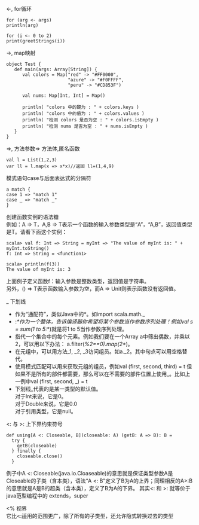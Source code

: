 <-, for循环
```
for (arg <- args)  
println(arg)

for (i <- 0 to 2)  
print(greetStrings(i))
```
->, map映射
```
object Test {
   def main(args: Array[String]) {
      val colors = Map("red" -> "#FF0000",
                       "azure" -> "#F0FFFF",
                       "peru" -> "#CD853F")
 
      val nums: Map[Int, Int] = Map()
 
      println( "colors 中的键为 : " + colors.keys )
      println( "colors 中的值为 : " + colors.values )
      println( "检测 colors 是否为空 : " + colors.isEmpty )
      println( "检测 nums 是否为空 : " + nums.isEmpty )
   }
}
```
=>, 方法参数=> 方法体,匿名函数
```
val l = List(1,2,3)
var ll = l.map(x => x*x)//返回 ll=(1,4,9)
```
模式语句case与后面表达式的分隔符
```
a match {
case 1 => "match 1"
case _ => "match _"
}
```
创建函数实例的语法糖  
例如：A => T，A,B => T表示一个函数的输入参数类型是“A”，“A,B”，返回值类型是T。请看下面这个实例：
```
scala> val f: Int => String = myInt => "The value of myInt is: " + myInt.toString()
f: Int => String = <function1>

scala> println(f(3))
The value of myInt is: 3
```
上面例子定义函数f：输入参数是整数类型，返回值是字符串。    
另外，() => T表示函数输入参数为空，而A => Unit则表示函数没有返回值。

_ 下划线
- 作为“通配符”，类似Java中的*。如import scala.math._
- :_*作为一个整体，告诉编译器你希望将某个参数当作参数序列处理！例如val s = sum(1 to 5:_*)就是将1 to 5当作参数序列处理。
- 指代一个集合中的每个元素。例如我们要在一个Array a中筛出偶数，并乘以2，可以用以下办法：
a.filter(_%2==0).map(2*_)。
- 在元组中，可以用方法_1, _2, _3访问组员。如a._2。其中句点可以用空格替代。
- 使用模式匹配可以用来获取元组的组员，例如val (first, second, third) = t
但如果不是所有的部件都需要，那么可以在不需要的部件位置上使用_。比如上一例中val (first, second, _) = t    
- 下划线_代表的是某一类型的默认值。     
对于Int来说，它是0。    
对于Double来说，它是0.0    
对于引用类型，它是null。

<: 与 >: 上下界约束符号 
```
def using[A <: Closeable, B](closeable: A) (getB: A => B): B =
  try { 
    getB(closeable)
  } finally {
    closeable.close() 
  }
```
例子中A <: Closeable(java.io.Cloaseable)的意思就是保证类型参数A是Closeable的子类（含本类），语法“A <: B"定义了B为A的上界；同理相反的A>:B的意思就是A是B的超类（含本类），定义了B为A的下界。
其实<: 和 >: 就等价于java范型编程中的 extends，super

<% 视界   
它比<:适用的范围更广，除了所有的子类型，还允许隐式转换过去的类型